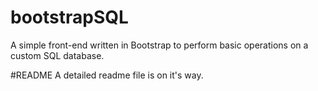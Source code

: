 # bootstrapSQL
A simple front-end written in Bootstrap to perform basic operations on a custom SQL database.

#README
A detailed readme file is on it's way.

